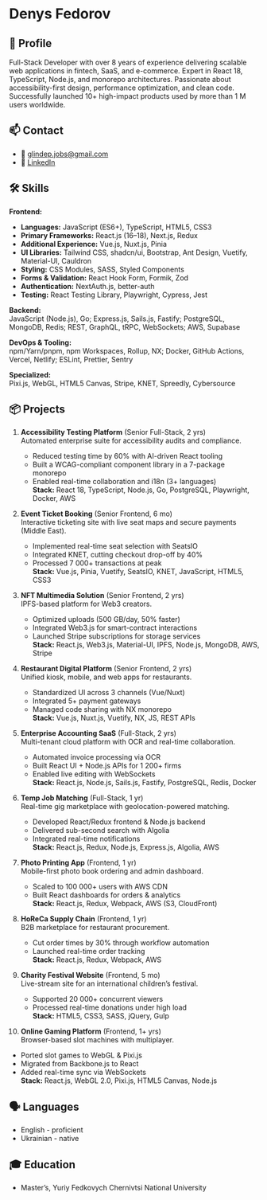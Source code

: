 # Denys Fedorov

## 🚀 Profile

Full-Stack Developer with over 8 years of experience delivering scalable web applications in fintech, SaaS, and e-commerce. Expert in React 18, TypeScript, Node.js, and monorepo architectures. Passionate about accessibility-first design, performance optimization, and clean code. Successfully launched 10+ high-impact products used by more than 1 M users worldwide.

## 📫 Contact

- 📧 glindep.jobs@gmail.com
- 🔗 [LinkedIn](https://www.linkedin.com/in/denys-fedorov-694117121/)
<!-- - 💻 [GitHub (active)](https://github.com/denysfedorov) -->

## 🛠 Skills

**Frontend:**

- **Languages:** JavaScript (ES6+), TypeScript, HTML5, CSS3
- **Primary Frameworks:** React.js (16–18), Next.js, Redux
- **Additional Experience:** Vue.js, Nuxt.js, Pinia
- **UI Libraries:** Tailwind CSS, shadcn/ui, Bootstrap, Ant Design, Vuetify, Material-UI, Cauldron
- **Styling:** CSS Modules, SASS, Styled Components
- **Forms & Validation:** React Hook Form, Formik, Zod
- **Authentication:** NextAuth.js, better-auth
- **Testing:** React Testing Library, Playwright, Cypress, Jest

**Backend:**  
JavaScript (Node.js), Go; Express.js, Sails.js, Fastify; PostgreSQL, MongoDB, Redis; REST, GraphQL, tRPC, WebSockets; AWS, Supabase

**DevOps & Tooling:**  
npm/Yarn/pnpm, npm Workspaces, Rollup, NX; Docker, GitHub Actions, Vercel, Netlify; ESLint, Prettier, Sentry

**Specialized:**  
Pixi.js, WebGL, HTML5 Canvas, Stripe, KNET, Spreedly, Cybersource

## 📦 Projects

1. **Accessibility Testing Platform** (Senior Full-Stack, 2 yrs)  
   Automated enterprise suite for accessibility audits and compliance.

   - Reduced testing time by 60% with AI-driven React tooling
   - Built a WCAG-compliant component library in a 7-package monorepo
   - Enabled real-time collaboration and i18n (3+ languages)  
     **Stack:** React 18, TypeScript, Node.js, Go, PostgreSQL, Playwright, Docker, AWS

2. **Event Ticket Booking** (Senior Frontend, 6 mo)  
   Interactive ticketing site with live seat maps and secure payments (Middle East).

   - Implemented real-time seat selection with SeatsIO
   - Integrated KNET, cutting checkout drop-off by 40%
   - Processed 7 000+ transactions at peak  
     **Stack:** Vue.js, Pinia, Vuetify, SeatsIO, KNET, JavaScript, HTML5, CSS3

3. **NFT Multimedia Solution** (Senior Frontend, 2 yrs)  
   IPFS-based platform for Web3 creators.

   - Optimized uploads (500 GB/day, 50% faster)
   - Integrated Web3.js for smart-contract interactions
   - Launched Stripe subscriptions for storage services  
     **Stack:** React.js, Web3.js, Material-UI, IPFS, Node.js, MongoDB, AWS, Stripe

4. **Restaurant Digital Platform** (Senior Frontend, 2 yrs)  
   Unified kiosk, mobile, and web apps for restaurants.

   - Standardized UI across 3 channels (Vue/Nuxt)
   - Integrated 5+ payment gateways
   - Managed code sharing with NX monorepo  
     **Stack:** Vue.js, Nuxt.js, Vuetify, NX, JS, REST APIs

5. **Enterprise Accounting SaaS** (Full-Stack, 2 yrs)  
   Multi-tenant cloud platform with OCR and real-time collaboration.

   - Automated invoice processing via OCR
   - Built React UI + Node.js APIs for 1 200+ firms
   - Enabled live editing with WebSockets  
     **Stack:** React.js, Node.js, Sails.js, Fastify, PostgreSQL, Redis, Docker

6. **Temp Job Matching** (Full-Stack, 1 yr)  
   Real-time gig marketplace with geolocation-powered matching.

   - Developed React/Redux frontend & Node.js backend
   - Delivered sub-second search with Algolia
   - Integrated real-time notifications  
     **Stack:** React.js, Redux, Node.js, Express.js, Algolia, AWS

7. **Photo Printing App** (Frontend, 1 yr)  
   Mobile-first photo book ordering and admin dashboard.

   - Scaled to 100 000+ users with AWS CDN
   - Built React dashboards for orders & analytics  
     **Stack:** React.js, Redux, Webpack, AWS (S3, CloudFront)

8. **HoReCa Supply Chain** (Frontend, 1 yr)  
   B2B marketplace for restaurant procurement.

   - Cut order times by 30% through workflow automation
   - Launched real-time order tracking  
     **Stack:** React.js, Redux, Webpack, AWS

9. **Charity Festival Website** (Frontend, 5 mo)  
   Live-stream site for an international children’s festival.

   - Supported 20 000+ concurrent viewers
   - Processed real-time donations under high load  
     **Stack:** HTML5, CSS3, SASS, jQuery, Gulp

10. **Online Gaming Platform** (Frontend, 1+ yrs)  
    Browser-based slot machines with multiplayer.

- Ported slot games to WebGL & Pixi.js
- Migrated from Backbone.js to React
- Added real-time sync via WebSockets  
  **Stack:** React.js, WebGL 2.0, Pixi.js, HTML5 Canvas, Node.js

## 🗣 Languages

- English - proficient
- Ukrainian - native

## 🎓 Education

- Master’s, Yuriy Fedkovych Chernivtsi National University

<!--
**denisglindep/denisglindep** is a ✨ _special_ ✨ repository because its `README.md` (this file) appears on your GitHub profile.

Here are some ideas to get you started:

- 🔭 I’m currently working on ...
- 🌱 I’m currently learning ...
- 👯 I’m looking to collaborate on ...
- 🤔 I’m looking for help with ...
- 💬 Ask me about ...
- 📫 How to reach me: ...
- 😄 Pronouns: ...
- ⚡ Fun fact: ...
-->
